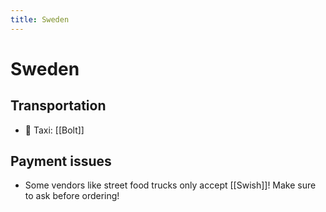 ```yaml
---
title: Sweden
---
```


# Sweden

## Transportation
- 🚕 Taxi: [[Bolt]]

## Payment issues
- Some vendors like street food trucks only accept [[Swish]]! Make sure to ask before ordering!

